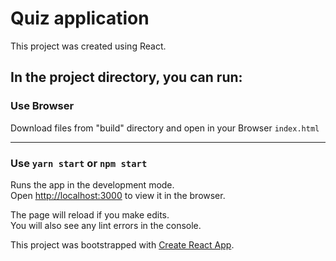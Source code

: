 # Quiz application

This project was created using React.

## In the project directory, you can run:

### Use Browser

Download files from "build" directory and open in your Browser `index.html`
<hr/>

### Use `yarn start` or `npm start`

Runs the app in the development mode.\
Open [http://localhost:3000](http://localhost:3000) to view it in the browser.

The page will reload if you make edits.\
You will also see any lint errors in the console.


This project was bootstrapped with [Create React App](https://github.com/facebook/create-react-app).
